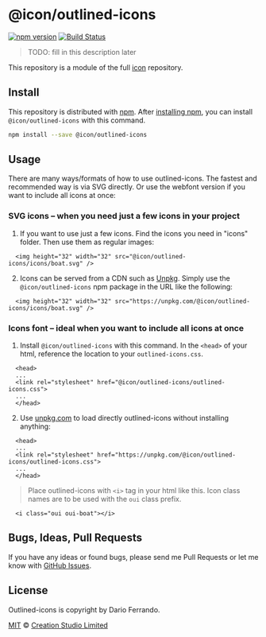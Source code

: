 # @icon/outlined-icons

[![npm version](https://img.shields.io/npm/v/@icon/outlined-icons.svg)](https://www.npmjs.org/package/@icon/outlined-icons)
[![Build Status](https://travis-ci.org/icon/icon.svg?branch=master)](https://travis-ci.org/icon/icon)

> TODO: fill in this description later

This repository is a module of the full [icon][icon] repository.

## Install

This repository is distributed with [npm]. After [installing npm][install-npm], you can install `@icon/outlined-icons` with this command.

```bash
npm install --save @icon/outlined-icons
```

## Usage

There are many ways/formats of how to use outlined-icons. The fastest and recommended way is via SVG directly. Or use the webfont version if you want to include all icons at once:

### SVG icons – when you need just a few icons in your project

  1. If you want to use just a few icons. Find the icons you need in "icons" folder. Then use them as regular images:

```
  <img height="32" width="32" src="@icon/outlined-icons/icons/boat.svg" />
```

  2. Icons can be served from a CDN such as [Unpkg][Unpkg]. Simply use the `@icon/outlined-icons` npm package in the URL like the following:

```
  <img height="32" width="32" src="https://unpkg.com/@icon/outlined-icons/icons/boat.svg" />
```

### Icons font – ideal when you want to include all icons at once

  1. Install `@icon/outlined-icons` with this command. In the `<head>` of your html, reference the location to your `outlined-icons.css`.

```
  <head>
  ...
  <link rel="stylesheet" href="@icon/outlined-icons/outlined-icons.css">
  ...
  </head>
```

  2. Use [unpkg.com][Unpkg] to load directly outlined-icons without installing anything:

```
  <head>
  ...
  <link rel="stylesheet" href="https://unpkg.com/@icon/outlined-icons/outlined-icons.css">
  ...
  </head>
```

> Place outlined-icons with `<i>` tag in your html like this. Icon class names are to be used with the `oui` class prefix.

```
  <i class="oui oui-boat"></i>
```


## Bugs, Ideas, Pull Requests

If you have any ideas or found bugs, please send me Pull Requests or let me know with [GitHub Issues][github issues].

## License

Outlined-icons is copyright by Dario Ferrando.

[MIT](./LICENSE) &copy; [Creation Studio Limited](https://creationstudio.com/)

[icon]: https://github.com/icon/icon
[docs]: http://icon.github.io/
[npm]: https://www.npmjs.com/
[install-npm]: https://docs.npmjs.com/getting-started/installing-node
[sass]: http://sass-lang.com/
[github issues]: https://github.com/thecreation/icons/issues
[Unpkg]: https://unpkg.com
